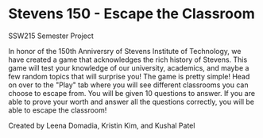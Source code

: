 # Stevens 150 - Escape the Classroom
SSW215 Semester Project

In honor of the 150th Anniversry of Stevens Institute of Technology, we have created a game that acknowledges the rich history of Stevens. This game will test your knowledge of our university, academics, and maybe a few random topics that will surprise you!
The game is pretty simple! Head on over to the "Play" tab where you will see different classrooms you can choose to escape from. You will be given 10 questions to answer. If you are able to prove your worth and answer all the questions correctly, you will be able to escape the classroom!

Created by Leena Domadia, Kristin Kim, and Kushal Patel